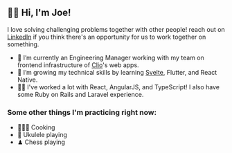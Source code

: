 ## 👋🏻 Hi, I'm Joe!

I love solving challenging problems together with other people! reach out on [LinkedIn](ca.linkedin.com/in/joekrump/) if you think there's an opportunity for us to work together on something.

- 🔭 I’m currently an Engineering Manager working with my team on frontend infrastructure of [Clio](clio.com)'s web apps.
- 🌱 I’m growing my technical skills by learning [Svelte](https://svelte.dev/), Flutter, and React Native.
- 💪🏻 I've worked a lot with React, AngularJS, and TypeScript! I also have some Ruby on Rails and Laravel experience.

### Some other things I'm practicing right now:
- 👨🏻‍🍳 Cooking
- 🎸 Ukulele playing
- ♟ Chess playing

